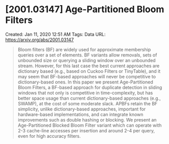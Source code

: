 # [2001.03147] Age-Partitioned Bloom Filters

Created: Jan 11, 2020 12:51 AM
Tags: Data
URL: https://arxiv.org/abs/2001.03147

> Bloom filters (BF) are widely used for approximate membership queries over a set of elements. BF variants allow removals, sets of unbounded size or querying a sliding window over an unbounded stream. However, for this last case the best current approaches are dictionary based (e.g., based on Cuckoo Filters or TinyTable), and it may seem that BF-based approaches will never be competitive to dictionary-based ones. In this paper we present Age-Partitioned Bloom Filters, a BF-based approach for duplicate detection in sliding windows that not only is competitive in time-complexity, but has better space usage than current dictionary-based approaches (e.g., SWAMP), at the cost of some moderate slack. APBFs retain the BF simplicity, unlike dictionary-based approaches, important for hardware-based implementations, and can integrate known improvements such as double hashing or blocking. We present an Age-Partitioned Blocked Bloom Filter variant which can operate with 2-3 cache-line accesses per insertion and around 2-4 per query, even for high accuracy filters.